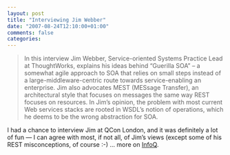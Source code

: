 ```yaml
---
layout: post
title: "Interviewing Jim Webber"
date: "2007-08-24T12:10:00+01:00"
comments: false
categories: 
---
```


<blockquote>
<p>In this interview Jim Webber, Service-oriented Systems Practice Lead at ThoughtWorks, explains his ideas behind &#8220;Guerilla SOA&#8221; &#8211; a somewhat agile approach to SOA that relies on small steps instead of a large-middleware-centric route towards service-enabling an enterprise. Jim also advocates MEST (MESsage Transfer), an architectural style that focuses on messages the same way REST focuses on resources. In Jim&#8217;s opinion, the problem with most current Web services stacks are rooted in WSDL&#8217;s notion of operations, which he deems to be the wrong abstraction for SOA. </p>
</blockquote>

<p>I had a chance to interview Jim at QCon London, and it was definitely a lot of fun &#8212; I can agree with most, if not all, of Jim&#8217;s views (except some of his REST misconceptions, of course :-) &#8230; more on <a href="http://www.infoq.com/news/2007/08/jim-webber-interview">InfoQ</a>.</p>


